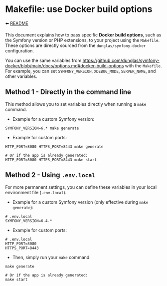 # Makefile: use Docker build options

⬅️ [README](../README.md)

This document explains how to pass specific **Docker build options**, such as the Symfony version or PHP extensions, to your project using the `Makefile`. These options are directly sourced from the `dunglas/symfony-docker` configuration.

You can use the same variables from https://github.com/dunglas/symfony-docker/blob/main/docs/options.md#docker-build-options with the `Makefile`. For example, you can set `SYMFONY_VERSION`, `XDEBUG_MODE`, `SERVER_NAME`, and other variables.

## Method 1 - Directly in the command line

This method allows you to set variables directly when running a `make` command.

* Example for a custom Symfony version:

```shell
SYMFONY_VERSION=6.* make generate
````

* Example for custom ports:

```shell
HTTP_PORT=8080 HTTPS_PORT=8443 make generate

# Or if the app is already generated:
HTTP_PORT=8080 HTTPS_PORT=8443 make start
````

## Method 2 - Using `.env.local`

For more permanent settings, you can define these variables in your local environment file (`.env.local`).

* Example for a custom Symfony version (only effective during `make generate`):

```dotenv
# .env.local
SYMFONY_VERSION=6.4.*
```

* Example for custom ports:


```dotenv
# .env.local
HTTP_PORT=8080
HTTPS_PORT=8443
```

* Then, simply run your `make` command:

```shell
make generate

# Or if the app is already generated:
make start
```
